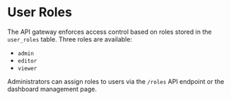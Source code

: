 # User Roles

The API gateway enforces access control based on roles stored in the `user_roles` table. Three roles are available:

- `admin`
- `editor`
- `viewer`

Administrators can assign roles to users via the `/roles` API endpoint or the dashboard management page.

